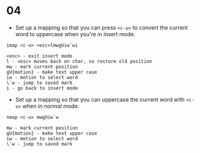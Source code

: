 # 04

* Set up a mapping so that you can press `<c-u>` to convert the current word to uppercase when you're in insert mode. 

```
imap <c-u> <esc>lmwgUiw`wi
```
    <esc> - exit insert mode
    l - <esc> moves back on char, so restore old position
    mw - mark current position
    gU{motion} - make text upper case
    iw - motion to select word
    \`w - jump to saved mark
    i - go back to insert mode

* Set up a mapping so that you can uppercase the current word with `<c-u>` when in *normal* mode.

```
nmap <c-u> mwgUiw`w
```
    mw - mark current position
    gU{motion} - make text upper case
    iw - motion to select word
    \`w - jump to saved mark
